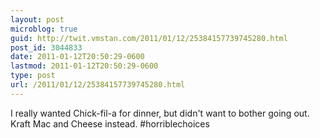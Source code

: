 ```yaml
---
layout: post
microblog: true
guid: http://twit.vmstan.com/2011/01/12/25384157739745280.html
post_id: 3044833
date: 2011-01-12T20:50:29-0600
lastmod: 2011-01-12T20:50:29-0600
type: post
url: /2011/01/12/25384157739745280.html
---
```

I really wanted Chick-fil-a for dinner, but didn't want to bother going out. Kraft Mac and Cheese instead. #horriblechoices
